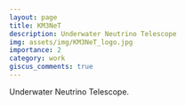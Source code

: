 ```yaml
---
layout: page
title: KM3NeT
description: Underwater Neutrino Telescope
img: assets/img/KM3NeT_logo.jpg
importance: 2
category: work
giscus_comments: true
---
```


Underwater Neutrino Telescope.
